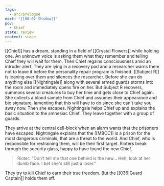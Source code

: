 ```yaml
---
tags:
  - arc/prologue
next: "[[00-02 Shadow]]"
pov:
  - Chief
state: review
content: stage
---
```


[[Chief]] has a dream, standing in a field of [[Crystal Flowers]] while holding one. An unknown voice is asking them what they remember and telling Chief they will wait for them. 
Then Chief regains consciousness amid an intruder alert. They are lying in a recovery pod and a researcher warns them not to leave it before the personality repair program is finished. [[Subject R]] is leaning over them and silences the researcher. Before she can do anything else [[Nightingale]] along with several armed guards storms into the room and immediately opens fire on her. 
But Subject R recovers, summons several creatures to buy her time and gets close to Chief again. She collects a blood sample from Chief and assumes their appearance and bio signature, lamenting that this will have to do since she can't take you away now. Then she escapes.
Nightingale helps Chief up and explains the basic situation to the amnesiac Chief. They leave together with a group of guards.

They arrive at the central cell-block when an alarm wants that the prisoners have escaped. Nightingale explains that the [[MBCC]] is a prison for the most dangerous criminals, that are a threat to the world. And Chief, who is responsible for restraining them, will be their first target.
Rioters break through the security glass, happy to have found the new Chief.

>Rioter: "Don't tell me that one behind is the new... Heh, look at her dumb face. I bet she's still just a loser."

They try to kill Chief to earn their true freedom. But the [[036|Guard Captain]]  holds them off.